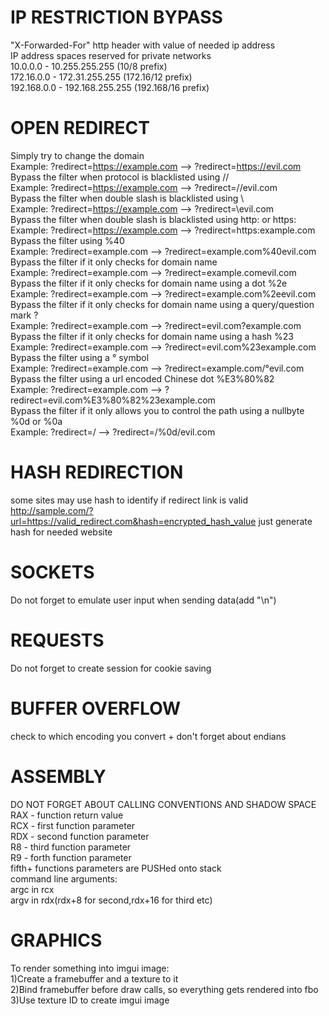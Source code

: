 # IP RESTRICTION BYPASS
"X-Forwarded-For" http header with value of needed ip address<br>
IP address spaces reserved for private networks<br>
10.0.0.0        -   10.255.255.255  (10/8 prefix)<br>
172.16.0.0      -   172.31.255.255  (172.16/12 prefix)<br>
192.168.0.0     -   192.168.255.255 (192.168/16 prefix)<br>
# OPEN REDIRECT
Simply try to change the domain<br>
Example: ?redirect=https://example.com --> ?redirect=https://evil.com<br>
Bypass the filter when protocol is blacklisted using //<br>
Example: ?redirect=https://example.com --> ?redirect=//evil.com<br>
Bypass the filter when double slash is blacklisted using \\<br>
Example: ?redirect=https://example.com --> ?redirect=\evil.com<br>
Bypass the filter when double slash is blacklisted using http: or https:<br>
Example: ?redirect=https://example.com --> ?redirect=https:example.com<br>
Bypass the filter using %40<br>
Example: ?redirect=example.com --> ?redirect=example.com%40evil.com<br>
Bypass the filter if it only checks for domain name<br>
Example: ?redirect=example.com --> ?redirect=example.comevil.com<br>
Bypass the filter if it only checks for domain name using a dot %2e<br>
Example: ?redirect=example.com --> ?redirect=example.com%2eevil.com<br>
Bypass the filter if it only checks for domain name using a query/question mark ?<br>
Example: ?redirect=example.com --> ?redirect=evil.com?example.com<br>
Bypass the filter if it only checks for domain name using a hash %23<br>
Example: ?redirect=example.com --> ?redirect=evil.com%23example.com<br>
Bypass the filter using a ° symbol<br>
Example: ?redirect=example.com --> ?redirect=example.com/°evil.com<br>
Bypass the filter using a url encoded Chinese dot %E3%80%82<br>
Example: ?redirect=example.com --> ?redirect=evil.com%E3%80%82%23example.com<br>
Bypass the filter if it only allows you to control the path using a nullbyte %0d or %0a<br>
Example: ?redirect=/ --> ?redirect=/%0d/evil.com<br>
# HASH REDIRECTION
some sites may use hash to identify if redirect link is valid
http://sample.com/?url=https://valid_redirect.com&hash=encrypted_hash_value
just generate hash for needed website
# SOCKETS
Do not forget to emulate user input when sending data(add "\n")<br>
# REQUESTS
Do not forget to create session for cookie saving<br>
# BUFFER OVERFLOW
check to which encoding you convert + don't forget about endians<br>
# ASSEMBLY
DO NOT FORGET ABOUT CALLING CONVENTIONS AND SHADOW SPACE<br>
RAX - function return value<br>
RCX - first function parameter<br>
RDX - second function parameter<br>
R8  - third function parameter<br>
R9  - forth function parameter<br>
fifth+ functions parameters are PUSHed onto stack<br>
command line arguments:<br>
argc in rcx<br>
argv in rdx(rdx+8 for second,rdx+16 for third etc)<br>
# GRAPHICS
To render something into imgui image:<br>
1)Create a framebuffer and a texture to it<br>
2)Bind framebuffer before draw calls, so everything gets rendered into fbo<br>
3)Use texture ID to create imgui image<br>

